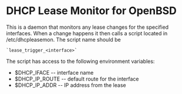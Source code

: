 # DHCP Lease Monitor for OpenBSD

This is a daemon that monitors any lease changes for the specified
interfaces. When a change happens it then calls a script located
in /etc/dhcpleasemon. The script name should be

    `lease_trigger_<interface>`

The script has access to the following environment variables:

* $DHCP_IFACE -- interface name
* $DHCP_IP_ROUTE -- default route for the interface
* $DHCP_IP_ADDR -- IP address from the lease


